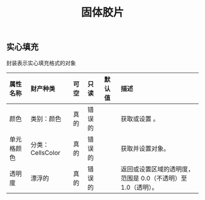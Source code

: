 ﻿---
title: 固体胶片
second_title: Aspose.Cells Cloud Documen
type: docs
url: /zh/specification/model/solidfill/
description: Aspose.Cells 云模型规范：SolidFill。轻松处理 Excel 和其他电子表格文档，具有打开、生成、编辑、拆分、合并、比较和转换等功能
kwords: Excel, Office, 电子表格, Cloud REST API, SolidFill
weight: 50
---
## **实心填充**

封装表示实心填充格式的对象

|属性名称|财产种类|可空|只读|默认值|描述|
|:- |:- |:- |:- |:- |:- |
|颜色|类别：颜色|真的|错误的||获取或设置 。|
|单元格颜色|分类：CellsColor|真的|错误的||获取并设置对象。|
|透明度|漂浮的|真的|错误的||返回或设置区域的透明度，范围是 0.0（不透明）至 1.0（透明）。|

